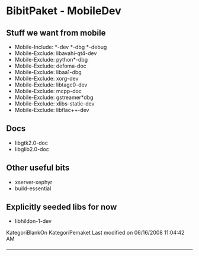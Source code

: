 # BibitPaket  - MobileDev

## Stuff we want from mobile
 * Mobile-Include: *-dev *-dbg *-debug
 * Mobile-Exclude: libavahi-qt4-dev
 * Mobile-Exclude: python*-dbg
 * Mobile-Exclude: defoma-doc
 * Mobile-Exclude: libaa1-dbg
 * Mobile-Exclude: xorg-dev
 * Mobile-Exclude: libtagc0-dev
 * Mobile-Exclude: mcpp-doc
 * Mobile-Exclude: gstreamer*dbg
 * Mobile-Exclude: xlibs-static-dev
 * Mobile-Exclude: libflac++-dev

## Docs
 * libgtk2.0-doc
 * libglib2.0-doc

## Other useful bits 
 * xserver-xephyr
 * build-essential

## Explicitly seeded libs for now
 * libhildon-1-dev

KategoriBlankOn KategoriPemaket
Last modified on 06/16/2008 11:04:42 AM
#### 
    
 
 
 
 
 
---
 
